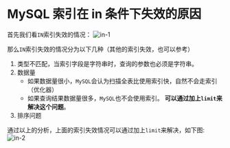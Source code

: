 # MySQL 索引在 in 条件下失效的原因

首先我们看`IN`索引失效的情况：
![in-1](/img/mysql/in-1.jpg)

那么`IN`索引失效的情况分为以下几种（其他的索引失效，也可以参考）

1. 类型不匹配，当索引字段是字符串时，查询的参数也必须是字符串。
2. 数据量
    - 如果数据量很小，`MySQL`会认为扫描全表比使用索引快，自然不会走索引（优化器）
    - 如果查询结果数据量很多，`MySQL`也不会使用索引。
**可以通过加上`limit`来解决这个问题**。
3. 排序问题

通过以上的分析，上面的索引失效情况可以通过加上`limit`来解决，如下图:
![in-2](/img/mysql/in-2.jpg)
